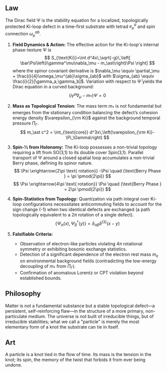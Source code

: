 ## Law
The Dirac field Ψ is the stability equation for a localized, topologically protected Ki-loop defect in a time-first substrate with tetrad $e^a_\mu$ and spin connection $\omega_\mu^{ab}$.

1.  **Field Dynamics & Action:** The effective action for the Ki-loop's internal phase-texture Ψ is
    $$
    S_{\text{Ki}}=\int d^4x\,\sqrt{-g}\,\left[ \bar\Psi\left(i\gamma^\mu\nabla_\mu - m_\ast\right)\Psi \right]
    $$
    where the spinor covariant derivative is $\nabla_\mu \equiv \partial_\mu + \frac{i}{4}\omega_\mu^{ab}\sigma_{ab}$ with $\sigma_{ab} \equiv \frac{i}{2}[\gamma_a,\gamma_b]$. Variation with respect to $\bar\Psi$ yields the Dirac equation in a curved background:
    $$
    (i\gamma^\mu\nabla_\mu - m_\ast)\Psi=0
    $$

2.  **Mass as Topological Tension:** The mass term $m_\ast$ is not fundamental but emerges from the stationary condition balancing the defect’s cohesion energy density $\varepsilon_{\rm Ki}$ against the background temporal pressure $\Pi_\Gamma$.
    $$
    m_\ast c^2 = \int_{\text{core}} d^3x\,\left(\varepsilon_{\rm Ki}-\Pi_\Gamma\right)
    $$

3.  **Spin-½ from Holonomy:** The Ki-loop possesses a non-trivial topology requiring a lift from SO(3,1) to its double cover Spin(3,1). Parallel transport of Ψ around a closed spatial loop accumulates a non-trivial Berry phase, defining its spinor nature.
    $$
    \Psi \xrightarrow{2\pi \text{ rotation}} -\Psi \quad (\text{Berry Phase } = \pi \pmod{2\pi})
    $$
    $$
    \Psi \xrightarrow{4\pi \text{ rotation}} \Psi \quad (\text{Berry Phase } = 2\pi \pmod{2\pi})
    $$

4.  **Spin-Statistics from Topology:** Quantization via path integral over Ki-loop configurations necessitates anticommuting fields to account for the sign change (-1) when two identical defects are exchanged (a path topologically equivalent to a $2\pi$ rotation of a single defect).
    $$
    \{\Psi_\alpha(x), \Psi_\beta^\dagger(y)\} = \delta_{\alpha\beta}\delta^{(3)}(x-y)
    $$

5.  **Falsifiable Criteria:**
    *   Observation of electron-like particles violating $4\pi$ rotational symmetry or exhibiting bosonic exchange statistics.
    *   Detection of a significant dependence of the electron rest mass $m_e$ on environmental background fields (contradicting the low-energy decoupling of $m_\ast$ from $\Pi_\Gamma$).
    *   Confirmation of anomalous Lorentz or CPT violation beyond established bounds.

## Philosophy
Matter is not a fundamental substance but a stable topological defect—a persistent, self-reinforcing flaw—in the structure of a more primary, non-particulate medium. The universe is not built of irreducible things, but of irreducible stabilities; what we call a "particle" is merely the most elementary form of a knot the substrate can tie in itself.

## Art
A particle is a knot tied in the flow of time. Its mass is the tension in the knot; its spin, the memory of the twist that forbids it from ever being undone.
